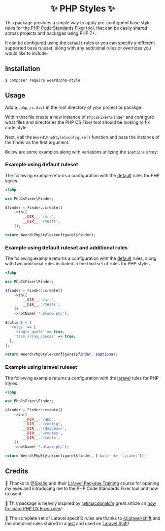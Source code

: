 <h1 align="center">✨ PHP Styles ✨</h1>

This package provides a simple way to apply pre-configured base style rules for the [PHP Code Standards Fixer tool](https://cs.symfony.com/), that can be easily shared across projects and packages using PHP 7+.

It can be configured using the `default` rules or you can specify a different supported base ruleset, along with any additional rules or overrides you would like to include.

## Installation

```
$ composer require weerd/php-style
```

## Usage

Add a `.php_cs.dist` in the root directory of your project or pacakge.

Within that file create a new instance of `PhpCsFixer\Finder` and configure what files and directories the PHP CS Fixer tool should be looking to fix code style.

Next, call the `Weerd\PhpStyle\configure()` function and pass the instance of the finder as the first argument.

Below are some examples along with variations utilizing the `$options` array:

### Example using default ruleset

The following example returns a configuration with the [default](https://github.com/weerd/php-style/blob/master/src/rules/default.php) rules for PHP styles.

```php
<?php

use PhpCsFixer\Finder;

$finder = Finder::create()
    ->in([
        __DIR__.'/src',
        __DIR__.'/tests',
    ]);

return Weerd\PhpStyle\configure($finder);
```

### Example using default ruleset and additional rules

The following example returns a configuration with the [default](https://github.com/weerd/php-style/blob/master/src/rules/default.php) rules, along with two additional rules included in the final set of rules for PHP styles.

```php
<?php

use PhpCsFixer\Finder;

$finder = Finder::create()
    ->in([
        __DIR__.'/src',
        __DIR__.'/tests',
    ])
    ->notName('*.blade.php');

$options = [
  'rules' => [
    'single_quote' => true,
    'trim_array_spaces' => true,
  ],
];

return Weerd\PhpStyle\configure($finder, $options);
```

### Example using laravel ruleset

The following example returns a configuration with the [laravel](https://github.com/weerd/php-style/blob/master/src/rules/laravel.php) rules for PHP styles.

```php
<?php

use PhpCsFixer\Finder;

$finder = Finder::create()
    ->in([
        __DIR__.'/app',
        __DIR__.'/config',
        __DIR__.'/database',
        __DIR__.'/routes',
        __DIR__.'/tests',
    ])
    ->notName('*.blade.php');

return Weerd\PhpStyle\configure($finder, ['base' => 'laravel']);
```

## Credits

🙌 Thanks to [@Spatie](https://github.com/spatie) and their [Laravel Package Training](https://laravelpackage.training/) course for opening my eyes and introducing me to the PHP Code Standards Fixer tool and how to use it!

🙌 This package is heavily inspired by [@timacdonald's](https://github.com/timacdonald) great article on [how to share PHP CS Fixer rules](https://laravel-news.com/sharing-php-cs-fixer-rules-across-projects-and-teams)!

🙌 The complete set of Laravel specific rules are thanks to [@laravel-shift](https://gist.github.com/laravel-shift) and the compiled rules shared in a [gist](https://gist.github.com/laravel-shift/cab527923ed2a109dda047b97d53c200) and used on [Laravel Shift](https://laravelshift.com/)!

